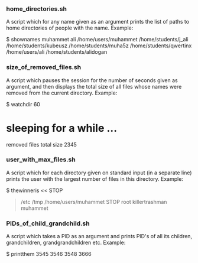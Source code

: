 ### home_directories.sh

A script which for any name given as an argument prints the list of paths
to home directories of people with the name. Example:

$ shownames muhammet ali
/home/users/muhammet
/home/students/j_ali
/home/students/kubeusz
/home/students/muha5z
/home/students/qwertinx
/home/users/ali
/home/students/alidogan


### size_of_removed_files.sh

A script which pauses the session for the number of seconds given as argument,
and then displays the total size of all files whose names were removed from the current
directory.
Example:

$ watchdir 60
# sleeping for a while ...
removed files total size 2345


### user_with_max_files.sh

A script which for each directory given on standard input (in a separate line)
prints the user with the largest number of files in this directory.
Example:

$ thewinneris << STOP
> /etc
> /tmp
> /home/users/muhammet
> STOP
root
killertrashman
muhammet


### PIDs_of_child_grandchild.sh

A script which takes a PID as an argument and prints PID's of all its children,
grandchildren, grandgrandchildren etc.
Example:

$ printthem 3545
3546
3548
3666



